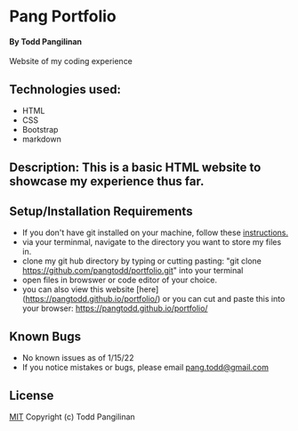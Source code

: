 # Pang Portfolio

#### By Todd Pangilinan

Website of my coding experience

## Technologies used:

* HTML
* CSS
* Bootstrap
* markdown

## Description: This is a basic HTML website to showcase my experience thus far.


## Setup/Installation Requirements

* If you don't have git installed on your machine, follow these [instructions.](https://www.learnhowtoprogram.com/introduction-to-programming/getting-started-with-intro-to-programming/git-and-github)
* via your terminmal, navigate to the directory you want to store my files in.
* clone my git hub directory by typing or cutting pasting: "git clone https://github.com/pangtodd/portfolio.git" into your terminal
* open files in browswer or code editor of your choice.
* you can also view this website [here] (https://pangtodd.github.io/portfolio/) or you can cut and paste this into your browser: https://pangtodd.github.io/portfolio/

## Known Bugs

* No known issues as of 1/15/22
* If you notice mistakes or bugs, please email pang.todd@gmail.com

## License

[MIT](https://opensource.org/licenses/MIT)
Copyright (c) Todd Pangilinan 